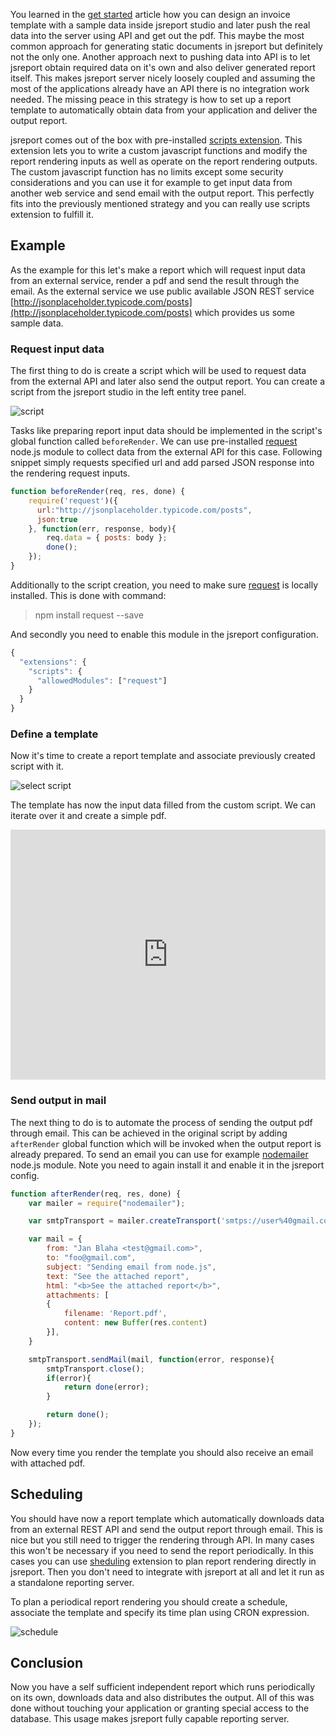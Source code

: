 You learned in the [get started](/learn/get-started) article how you can design an invoice template with a sample data inside jsreport studio and later push the real data into the server using API and get out the pdf. This maybe the most common approach for generating static documents in jsreport but definitely not the only one. Another approach next to pushing data into API is to let jsreport obtain required data on it's own and also deliver generated report itself. This makes jsreport server nicely loosely coupled and assuming the most of the applications already have an API there is no integration work needed. The missing peace in this strategy is how to set up a report template to automatically obtain data from your application and deliver the output report.

jsreport comes out of the box with pre-installed [scripts extension](/learn/scripts). This extension lets you to write a custom javascript functions and modify the report rendering inputs as well as operate on the report rendering outputs. The custom javascript function has no limits except some security considerations and you can use it for example to get input data from another web service and send email with the output report. This perfectly fits into the  previously mentioned strategy and you can really use scripts extension to fulfill it.

## Example

As the example for this let's make a report which will request input data from an external service, render a pdf and send the result through the email.  As the external service we use public available JSON REST service [http://jsonplaceholder.typicode.com/posts](http://jsonplaceholder.typicode.com/posts) which provides us some sample data.

### Request input data
The first thing to do is create a script which will be used to request data from the external API and later also send the output report. You can create a script from the jsreport studio in the left entity tree panel.

![script](https://jsreport.net/screenshots/script.png)

Tasks like preparing report input data should be implemented in the script's global function called `beforeRender`. We can use pre-installed [request](https://github.com/request/request) node.js module  to collect data from the external API for this case. Following snippet simply requests specified url and add parsed JSON response into the rendering request inputs.

```js
function beforeRender(req, res, done) {
    require('request')({
      url:"http://jsonplaceholder.typicode.com/posts",
      json:true
    }, function(err, response, body){
        req.data = { posts: body };
        done();
    });
}
```

Additionally to the script creation, you need to make sure [request](https://github.com/request/request) is locally installed. This is done with command:
>npm install request --save

And secondly you need to enable this module in the jsreport configuration.
```js
{
  "extensions": {
    "scripts": {
      "allowedModules": ["request"]    
    }
  }
}
```

### Define a template
Now it's time to create a report template and associate previously created script with it.

![select script](https://jsreport.net/screenshots/select-script.png)

The template has now the input data filled from the custom script. We can iterate over it and create a simple pdf.

<iframe src='https://playground.jsreport.net/studio/workspace/r1G-1ULP/3?embed=1' width="100%" height="400" frameborder="0"></iframe>


### Send output in mail
The next thing to do is to automate the process of sending the output pdf through email. This can be achieved in the original script by adding `afterRender` global function which will be invoked when the output report is already prepared. To send an email you can use for example  [nodemailer](https://github.com/nodemailer/nodemailer) node.js module. Note you need to again install it and enable it in the jsreport config.


```js
function afterRender(req, res, done) {
    var mailer = require("nodemailer");

    var smtpTransport = mailer.createTransport('smtps://user%40gmail.com:pass@smtp.gmail.com');

    var mail = {
        from: "Jan Blaha <test@gmail.com>",
        to: "foo@gmail.com",
        subject: "Sending email from node.js",
        text: "See the attached report",
        html: "<b>See the attached report</b>",
        attachments: [
        {  
            filename: 'Report.pdf',
	        content: new Buffer(res.content)
        }],
    }

    smtpTransport.sendMail(mail, function(error, response){
        smtpTransport.close();
        if(error){
            return done(error);
        }

        return done();
    });
}
```

Now every time you render the template you should also receive an email with attached pdf.

## Scheduling
You should have now a report template which automatically downloads data from an external REST API and send the output report through email. This is nice but you still need to trigger the rendering through API. In many cases this won't be necessary if you need to send the report periodically. In this cases you can use [sheduling](/learn/scheduling) extension to plan report rendering directly in jsreport. Then you don't need to integrate with jsreport at all and let it run as a standalone reporting server.

To plan a periodical report rendering you should create a schedule, associate the template and specify its time plan using CRON expression.

![schedule](https://jsreport.net/screenshots/schedule.png)

## Conclusion
Now you have a self sufficient independent report which runs periodically on its own, downloads data and also distributes the output. All of this was done without touching your application or granting special access to the database. This usage makes jsreport fully capable reporting server.
